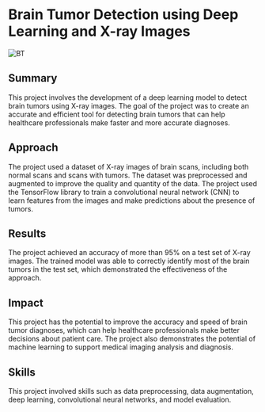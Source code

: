 # Brain Tumor Detection using Deep Learning and X-ray Images

![BT](https://user-images.githubusercontent.com/111684119/219852058-35577c1e-e331-4e97-a77a-00609562d12f.jpg)


## Summary
This project involves the development of a deep learning model to detect brain tumors using X-ray images. The goal of the project was to create an accurate and efficient tool for detecting brain tumors that can help healthcare professionals make faster and more accurate diagnoses.

## Approach
The project used a dataset of X-ray images of brain scans, including both normal scans and scans with tumors. The dataset was preprocessed and augmented to improve the quality and quantity of the data. The project used the TensorFlow library to train a convolutional neural network (CNN) to learn features from the images and make predictions about the presence of tumors.

## Results
The project achieved an accuracy of more than 95% on a test set of X-ray images. The trained model was able to correctly identify most of the brain tumors in the test set, which demonstrated the effectiveness of the approach.

## Impact
This project has the potential to improve the accuracy and speed of brain tumor diagnoses, which can help healthcare professionals make better decisions about patient care. The project also demonstrates the potential of machine learning to support medical imaging analysis and diagnosis.

## Skills
This project involved skills such as data preprocessing, data augmentation, deep learning, convolutional neural networks, and model evaluation.
